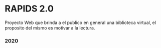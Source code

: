 # RAPIDS 2.0

Proyecto Web que brinda a el publico en general una biblioteca virtual, el proposito del mismo es motivar a la lectura.

### 2020
